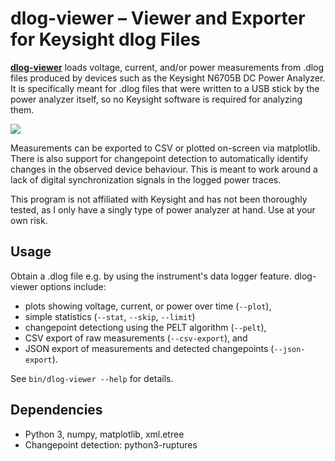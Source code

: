 # dlog-viewer – Viewer and Exporter for Keysight dlog Files

[**dlog-viewer**](https://finalrewind.org/projects/dlog-viewer/) loads voltage, current, and/or power measurements from .dlog files
produced by devices such as the Keysight N6705B DC Power Analyzer.  It is
specifically meant for .dlog files that were written to a USB stick by the
power analyzer itself, so no Keysight software is required for analyzing them.

![](https://finalrewind.org/projects/dlog-viewer/media/preview.png)

Measurements can be exported to CSV or plotted on-screen via matplotlib.  There
is also support for changepoint detection to automatically identify changes in
the observed device behaviour. This is meant to work around a lack of digital
synchronization signals in the logged power traces.

This program is not affiliated with Keysight and has not been thoroughly tested, as I only have a singly type of power analyzer at hand.
Use at your own risk.

## Usage

Obtain a .dlog file e.g. by using the instrument's data logger feature.
dlog-viewer options include:

* plots showing voltage, current, or power over time (`--plot`),
* simple statistics (`--stat`, `--skip`, `--limit`)
* changepoint detectiong using the PELT algorithm (`--pelt`),
* CSV export of raw measurements (`--csv-export`), and
* JSON export of measurements and detected changepoints (`--json-export`).

See `bin/dlog-viewer --help` for details.

## Dependencies

* Python 3, numpy, matplotlib, xml.etree
* Changepoint detection: python3-ruptures
